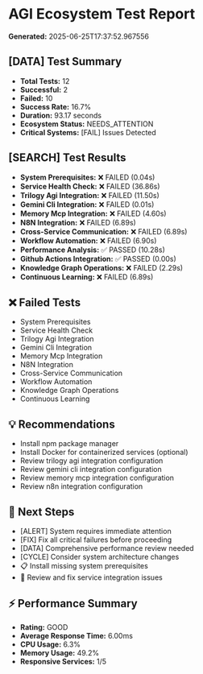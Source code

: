 # AGI Ecosystem Test Report

**Generated:** 2025-06-25T17:37:52.967556

## [DATA] Test Summary

- **Total Tests:** 12
- **Successful:** 2
- **Failed:** 10
- **Success Rate:** 16.7%
- **Duration:** 93.17 seconds
- **Ecosystem Status:** NEEDS_ATTENTION
- **Critical Systems:** [FAIL] Issues Detected

## [SEARCH] Test Results

- **System Prerequisites:** ❌ FAILED (0.04s)
- **Service Health Check:** ❌ FAILED (36.86s)
- **Trilogy Agi Integration:** ❌ FAILED (11.50s)
- **Gemini Cli Integration:** ❌ FAILED (0.01s)
- **Memory Mcp Integration:** ❌ FAILED (4.60s)
- **N8N Integration:** ❌ FAILED (6.89s)
- **Cross-Service Communication:** ❌ FAILED (6.89s)
- **Workflow Automation:** ❌ FAILED (6.90s)
- **Performance Analysis:** ✅ PASSED (10.28s)
- **Github Actions Integration:** ✅ PASSED (0.00s)
- **Knowledge Graph Operations:** ❌ FAILED (2.29s)
- **Continuous Learning:** ❌ FAILED (6.89s)

## ❌ Failed Tests

- System Prerequisites
- Service Health Check
- Trilogy Agi Integration
- Gemini Cli Integration
- Memory Mcp Integration
- N8N Integration
- Cross-Service Communication
- Workflow Automation
- Knowledge Graph Operations
- Continuous Learning

## 💡 Recommendations

- Install npm package manager
- Install Docker for containerized services (optional)
- Review trilogy agi integration configuration
- Review gemini cli integration configuration
- Review memory mcp integration configuration
- Review n8n integration configuration

## 🎯 Next Steps

- [ALERT] System requires immediate attention
- [FIX] Fix all critical failures before proceeding
- [DATA] Comprehensive performance review needed
- [CYCLE] Consider system architecture changes
- 📋 Install missing system prerequisites
- 🔗 Review and fix service integration issues

## ⚡ Performance Summary

- **Rating:** GOOD
- **Average Response Time:** 6.00ms
- **CPU Usage:** 6.3%
- **Memory Usage:** 49.2%
- **Responsive Services:** 1/5
